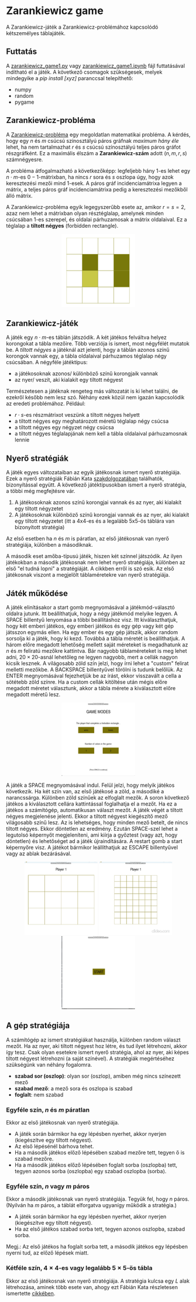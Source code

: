 # Zarankiewicz game

A Zarankiewicz-játék a Zarankiewicz-problémához kapcsolódó kétszemélyes táblajáték.

## Futtatás
A [zarankiewicz_game1.py](zarankiewicz_game1.py) vagy [zarankiewicz_game1.ipynb](zarankiewicz_game1.ipynb) fájl futtatásával indítható el a játék. A következő csomagok szükségesek, melyek mindegyike a *pip install \[xyz\]* paranccsal telepíthető:
- numpy
- random
- pygame

## Zarankiewicz-probléma

A [Zarankiewicz-probléma](https://en.wikipedia.org/wiki/Zarankiewicz_problem) egy megoldatlan matematikai probléma. A kérdés, hogy egy $n$ és $m$ csúcsú színosztályú páros gráfnak *maximum hány éle* lehet, ha nem tartalmazhat $r$ és $s$ csúcsú színosztályú teljes páros gráfot részgráfként. Ez a maximális élszám a **Zarankiewicz-szám** adott ($n, m, r, s$) számnégyesre.

A probléma átfogalmazható a következőképp: legfeljebb hány $1$-es lehet egy $n\cdot m$-es $0-1$-mátrixban, ha nincs $r$ sora és $s$ oszlopa úgy, hogy azok keresztezési mezői mind $1$-esek. A páros gráf incidenciamátrixa legyen a mátrix, a teljes páros gráf incidenciamátrixa pedig a keresztezési mezőkből álló mátrix.

A Zarankiewicz-probléma egyik legegyszerűbb esete az, amikor $r=s=2$, azaz nem lehet a mátrixban olyan résztéglalap, amelynek minden csúcsában $1$-es szerepel, és oldalai párhuzamosak a mátrix oldalaival. Ez a téglalap a **tiltott négyes** (forbidden rectangle).

<p align="center">
  <img width="200" height="200" src="images-and-links/tiltott_negyes.png">
</p>


## Zarankiewicz-játék

A játék egy $n\cdot m$-es táblán játszódik. A két játékos felváltva helyez korongokat a tábla mezőire. Több verziója is ismert, most négyfélét mutatok be. A *tiltott négyes* a játéknál azt jelenti, hogy a táblán azonos színű korongok vannak egy, a tábla oldalaival párhuzamos téglalap négy csúcsában. A négyféle játéktípus:

- a játékosoknak azonos/ különböző színű korongjaik vannak
- az nyer/ veszít, aki kialakít egy tiltott négyest

Természetesen a játéknak rengeteg más változatát is ki lehet találni, de ezekről később nem lesz szó. Néhány ezek közül nem igazán kapcsolódik az eredeti problémához. Például:

- $r\cdot s$-es részmátrixot veszünk a tiltott négyes helyett
- a tiltott négyes egy meghatározott méretű téglalap négy csúcsa
- a tiltott négyes egy négyzet négy csúcsa
- a tiltott négyes téglalapjának nem kell a tábla oldalaival párhuzamosnak lennie


## Nyerő stratégiák

A játék egyes változataiban az egyik játékosnak ismert nyerő stratégiája. Ezek a nyerő stratégiák Fábián Kata [szakdolgozatában](images-and-links/fabian_kata_cikk.pdf) találhatók, bizonyítással együtt. A következő játéktípusokban ismert a nyerő stratégia, a többi még megfejtésre vár.

1. A játékosoknak azonos színű korongjai vannak és az nyer, aki kialakít egy tiltott négyzetet
2. A játékosoknak különböző színű korongjai vannak és az nyer, aki kialakít egy tiltott négyzetet (itt a 4x4-es és a legalább 5x5-ös táblára van bizonyított stratégia)

Az első esetben ha $n$ és $m$ is páratlan, az első játékosnak van nyerő stratégiája, különben a másodiknak.

A második eset amőba-típusú játék, hiszen két színnel játszódik. Az ilyen játékokban a második játékosnak nem lehet nyerő stratégiája, különben az első "el tudná lopni" a stratégiáját. A cikkben erről is szó esik. Az első játékosnak viszont a megjelölt táblaméretekre van nyerő stratégiája.


## Játék működése

A játék elinításakor a start gomb megnyomásával a játékmód-választó oldalra jutunk. Itt beállíthatjuk, hogy a négy játékmód melyike legyen. A SPACE billentyű lenyomása a többi beállításhoz visz. Itt kiválaszthatjuk, hogy két emberi játékos, egy emberi játékos és egy gép vagy két gép játsszon egymás ellen. Ha egy ember és egy gép játszik, akkor random sorsolja ki a játék, hogy ki kezd. Továbbá a tábla méretét is beállíthatjuk. A három előre megadott lehetőség mellett saját méreteket is megadhatunk az $n$ és $m$ feliratú mezőkre kattintva. Bár nagyobb táblaméreteket is meg lehet adni, $20\times20$-asnál lehetőleg ne legyen nagyobb, mert a cellák nagyon kicsik lesznek. A világosabb zöld szín jelzi, hogy írni lehet a "custom" felirat melletti mezőkbe. A BACKSPACE billentyűvel törölni is tudunk belőlük. Az ENTER megnyomásával fejezhetjük be az írást, ekkor visszavált a cella a sötétebb zöld színre. Ha a custom cellák kitöltése után mégis előre megadott méretet választunk, akkor a tábla mérete a kiválasztott előre megadott méretű lesz.

<p align="center">
  <img width="200" height="200" src="images-and-links/game-mode-select.gif" alt="animated" >
</p>


A játék a SPACE megnyomásával indul. Felül jelzi, hogy melyik játékos következik. Ha két szín van, az első játékosé a zöld, a másodiké a narancssárga. Különben zöld színűek az elfoglalt mezők. A soron következő játékos a kiválasztott cellára kattintással foglalhatja el a mezőt. Ha ez a játékos a számítógép, automatikusan választ mezőt. A játék végét a tiltott négyes megjelenése jelenti. Ekkor a tiltott négyest kiegészítő mező világosabb színű lesz. Az is lehetséges, hogy minden mező betelt, de nincs tiltott négyes. Ekkor döntetlen az eredmény. Ezután SPACE-szel lehet a legutolsó képernyőt megjeleníteni, ami kiírja a győztest (vagy azt, hogy döntetlen) és lehetőséget ad a játék újraindítására. A restart gomb a start képernyőre visz. A játékot bármikor leállíthatjuk az ESCAPE billentyűvel vagy az ablak bezárásával.

<p align="center">
  <img width="200" height="200" src="images-and-links/pvp-mode.gif" alt="animated" >
  <img width="200" height="200" src="images-and-links/pvp-mode2.gif" alt="animated" >
  <img width="200" height="200" src="images-and-links/pvc_letter_s.gif" alt="animated" >
</p>


## A gép stratégiája

A számítógép az ismert stratégiákat használja, különben random választ mezőt. Ha az nyer, aki tiltott négyest hoz létre, és tud ilyet létrehozni, akkor így tesz. Csak olyan esetekre ismert nyerő stratégia, ahol az nyer, aki képes tiltott négyest létrehozni (a saját színével). A stratégiák megértéséhez szükségünk van néhány fogalomra.

- **szabad sor (oszlop)**: olyan sor (oszlop), amiben még nincs színezett mező
- **szabad mező**: a mező sora és oszlopa is szabad
- **foglalt**: nem szabad

### Egyféle szín, $n$ és $m$ páratlan

Ekkor az első játékosnak van nyerő stratégiája.
- A játék során bármikor ha egy lépésben nyerhet, akkor nyerjen (kiegészítve egy tiltott négyest).
- Az első lépésénél bárhova tehet.
- Ha a második játékos előző lépésében szabad mezőre tett, tegyen ő is szabad mezőre.
- Ha a második játékos előző lépésében foglalt sorba (oszlopba) tett, tegyen azonos sorba (oszlopba) egy szabad oszlopba (sorba).

### Egyféle szín, $n$ vagy $m$ páros

Ekkor a második játékosnak van nyerő stratégiája.
Tegyük fel, hogy $n$ páros. (Nyilván ha $m$ páros, a táblát elforgatva ugyanígy működik a stratégia.)
- A játék során bármikor ha egy lépésben nyerhet, akkor nyerjen (kiegészítve egy tiltott négyest).
- Ha az első játékos szabad sorba tett, tegyen azonos oszlopba, szabad sorba.

Megj.: Az első játékos ha foglalt sorba tett, a második játékos egy lépésben nyerni tud, az előző lépések miatt.

### Kétféle szín, $4\times4$-es vagy legalább $5\times5$-ös tábla

Ekkor az első játékosnak van nyerő stratégiája. A stratégia kulcsa egy $L$ alak létrehozása, aminek több esete van, ahogy ezt Fábián Kata részletesen ismertette [cikkében](images-and-links/fabian_kata_cikk.pdf).
